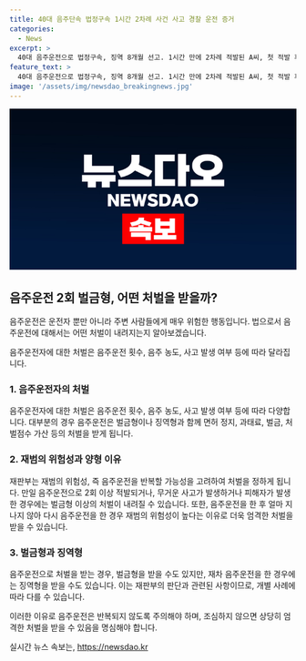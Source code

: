 ```yaml
---
title: 40대 음주단속 법정구속 1시간 2차례 사건 사고 경찰 운전 증거
categories:
  - News
excerpt: >
  40대 음주운전으로 법정구속, 징역 8개월 선고. 1시간 만에 2차례 적발된 A씨, 첫 적발 후 1시간 만에 다시 적발될 정도로 재범 위험성 높다는 재판부 의견. A씨는 2022년에도 음주운전으로 벌금형 약식명령을 받은 전력 있음. A씨와 검찰, 1심 판결에 항소했다. (출처: 뉴스1)
feature_text: >
  40대 음주운전으로 법정구속, 징역 8개월 선고. 1시간 만에 2차례 적발된 A씨, 첫 적발 후 1시간 만에 다시 적발될 정도로 재범 위험성 높다는 재판부 의견. A씨는 2022년에도 음주운전으로 벌금형 약식명령을 받은 전력 있음. A씨와 검찰, 1심 판결에 항소했다. (출처: 뉴스1)
image: '/assets/img/newsdao_breakingnews.jpg'
---
```


<p><img src="/assets/img/newsdao_breakingnews.jpg" alt="koreaapp 속보" /></p>

<h2 data-ke-size="size26">음주운전 2회 벌금형, 어떤 처벌을 받을까?</h2>

<p>음주운전은 운전자 뿐만 아니라 주변 사람들에게 매우 위험한 행동입니다. 법으로서 음주운전에 대해서는 어떤 처벌이 내려지는지 알아보겠습니다.</p>

<p data-ke-size="size16">음주운전자에 대한 처벌은 음주운전 횟수, 음주 농도, 사고 발생 여부 등에 따라 달라집니다.</p>

<h3 data-ke-size="size22">1. 음주운전자의 처벌</h3>

<p>음주운전자에 대한 처벌은 음주운전 횟수, 음주 농도, 사고 발생 여부 등에 따라 다양합니다. 대부분의 경우 음주운전은 벌금형이나 징역형과 함께 면허 정지, 과태료, 벌금, 처벌점수 가산 등의 처벌을 받게 됩니다.</p>

<h3 data-ke-size="size22">2. 재범의 위험성과 양형 이유</h3>

<p>재판부는 재범의 위험성, 즉 음주운전을 반복할 가능성을 고려하여 처벌을 정하게 됩니다. 만일 음주운전으로 2회 이상 적발되거나, 무거운 사고가 발생하거나 피해자가 발생한 경우에는 벌금형 이상의 처벌이 내려질 수 있습니다. 또한, 음주운전을 한 후 얼마 지나지 않아 다시 음주운전을 한 경우 재범의 위험성이 높다는 이유로 더욱 엄격한 처벌을 받을 수 있습니다.</p>

<h3 data-ke-size="size22">3. 벌금형과 징역형</h3>

<p>음주운전으로 처벌을 받는 경우, 벌금형을 받을 수도 있지만, 재차 음주운전을 한 경우에는 징역형을 받을 수도 있습니다. 이는 재판부의 판단과 관련된 사항이므로, 개별 사례에 따라 다를 수 있습니다.</p>

<p>이러한 이유로 음주운전은 반복되지 않도록 주의해야 하며, 조심하지 않으면 상당히 엄격한 처벌을 받을 수 있음을 명심해야 합니다.</p>
실시간 뉴스 속보는, <a href="https://newsdao.kr" rel="dofollow">https://newsdao.kr</a>


